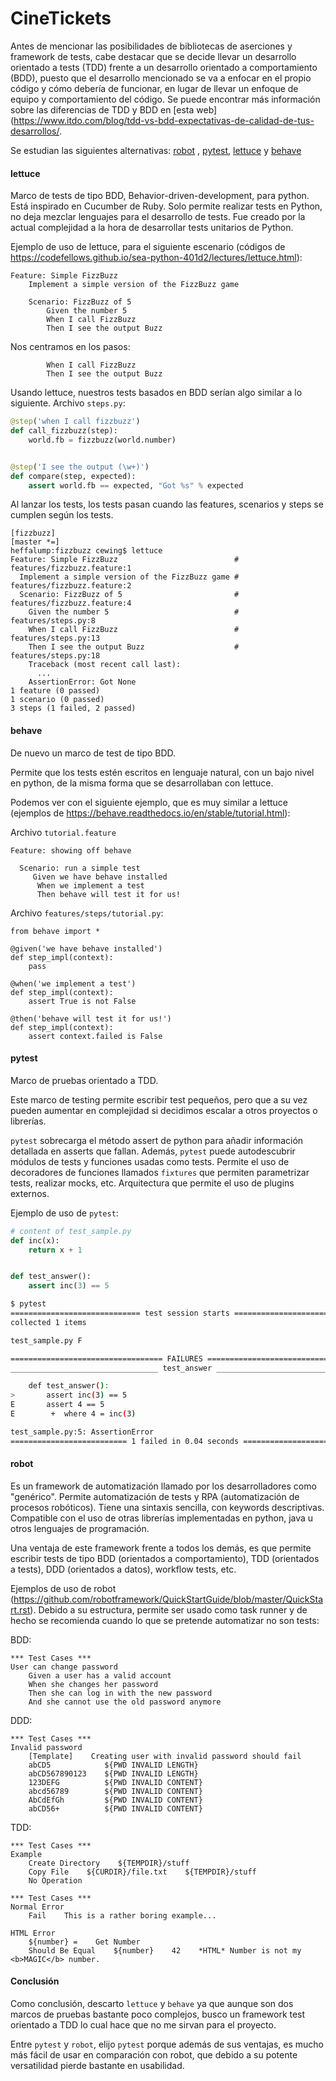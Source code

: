 # CineTickets

Antes de mencionar las posibilidades de bibliotecas de aserciones y framework de tests, cabe destacar que se decide
llevar un desarrollo orientado a tests (TDD) frente a un desarrollo orientado a comportamiento (BDD), puesto que el
desarrollo mencionado se va a enfocar en el propio código y cómo debería de funcionar, en lugar de llevar un enfoque de
equipo y comportamiento del código. Se puede encontrar más información sobre las diferencias de TDD y BDD
en [esta web](https://www.itdo.com/blog/tdd-vs-bdd-expectativas-de-calidad-de-tus-desarrollos/.

Se estudian las siguientes alternativas: [robot](https://robotframework.org/)
, [pytest](https://docs.pytest.org/en/6.2.x/), [lettuce](https://github.com/gabrielfalcao/lettuce)
y [behave](https://behave.readthedocs.io/en/stable/)

#### lettuce

Marco de tests de tipo BDD, Behavior-driven-development, para python. Está inspirado en Cucumber de Ruby. Solo permite
realizar tests en Python, no deja mezclar lenguajes para el desarrollo de tests. Fue creado por la actual complejidad a
la hora de desarrollar tests unitarios de Python.

Ejemplo de uso de lettuce, para el siguiente escenario (códigos
de https://codefellows.github.io/sea-python-401d2/lectures/lettuce.html):

```
Feature: Simple FizzBuzz
    Implement a simple version of the FizzBuzz game

    Scenario: FizzBuzz of 5
        Given the number 5
        When I call FizzBuzz
        Then I see the output Buzz
```

Nos centramos en los pasos:

```
        When I call FizzBuzz
        Then I see the output Buzz
```

Usando lettuce, nuestros tests basados en BDD serían algo similar a lo siguiente. Archivo `steps.py`:

```python
@step('when I call fizzbuzz')
def call_fizzbuzz(step):
    world.fb = fizzbuzz(world.number)


@step('I see the output (\w+)')
def compare(step, expected):
    assert world.fb == expected, "Got %s" % expected
```

Al lanzar los tests, los tests pasan cuando las features, scenarios y steps se cumplen según los tests.

```
[fizzbuzz]
[master *=]
heffalump:fizzbuzz cewing$ lettuce
Feature: Simple FizzBuzz                          # features/fizzbuzz.feature:1
  Implement a simple version of the FizzBuzz game # features/fizzbuzz.feature:2
  Scenario: FizzBuzz of 5                         # features/fizzbuzz.feature:4
    Given the number 5                            # features/steps.py:8
    When I call FizzBuzz                          # features/steps.py:13
    Then I see the output Buzz                    # features/steps.py:18
    Traceback (most recent call last):
      ...
    AssertionError: Got None
1 feature (0 passed)
1 scenario (0 passed)
3 steps (1 failed, 2 passed)
```

#### behave

De nuevo un marco de test de tipo BDD.

Permite que los tests estén escritos en lenguaje natural, con un bajo nivel en python, de la misma forma que se
desarrollaban con lettuce.

Podemos ver con el siguiente ejemplo, que es muy similar a lettuce (ejemplos
de https://behave.readthedocs.io/en/stable/tutorial.html):

Archivo `tutorial.feature`

```
Feature: showing off behave

  Scenario: run a simple test
     Given we have behave installed
      When we implement a test
      Then behave will test it for us!
```

Archivo `features/steps/tutorial.py`:

```
from behave import *

@given('we have behave installed')
def step_impl(context):
    pass

@when('we implement a test')
def step_impl(context):
    assert True is not False

@then('behave will test it for us!')
def step_impl(context):
    assert context.failed is False
```

#### pytest

Marco de pruebas orientado a TDD.

Este marco de testing permite escribir test pequeños, pero que a su vez pueden aumentar en complejidad si decidimos
escalar a otros proyectos o librerías.

`pytest` sobrecarga el método assert de python para añadir información detallada en asserts que fallan. Además, `pytest`
puede autodescubrir módulos de tests y funciones usadas como tests. Permite el uso de decoradores de funciones
llamados `fixtures` que permiten parametrizar tests, realizar mocks, etc. Arquitectura que permite el uso de plugins
externos.

Ejemplo de uso de `pytest`:

```python
# content of test_sample.py
def inc(x):
    return x + 1


def test_answer():
    assert inc(3) == 5
```

```bash
$ pytest
============================= test session starts =============================
collected 1 items

test_sample.py F

================================== FAILURES ===================================
_________________________________ test_answer _________________________________

    def test_answer():
>       assert inc(3) == 5
E       assert 4 == 5
E        +  where 4 = inc(3)

test_sample.py:5: AssertionError
========================== 1 failed in 0.04 seconds ===========================
```

#### robot

Es un framework de automatización llamado por los desarrolladores como "genérico". Permite automatización de tests y
RPA (automatización de procesos robóticos). Tiene una sintaxis sencilla, con keywords descriptivas. Compatible con el
uso de otras librerías implementadas en python, java u otros lenguajes de programación.

Una ventaja de este framework frente a todos los demás, es que permite escribir tests de tipo BDD (orientados a
comportamiento), TDD (orientados a tests), DDD (orientados a datos), workflow tests, etc.

Ejemplos de uso de robot (https://github.com/robotframework/QuickStartGuide/blob/master/QuickStart.rst). Debido a su
estructura, permite ser usado como task runner y de hecho se recomienda cuando lo que se pretende automatizar no son
tests:

BDD:

```
*** Test Cases ***
User can change password
    Given a user has a valid account
    When she changes her password
    Then she can log in with the new password
    And she cannot use the old password anymore
```

DDD:

```
*** Test Cases ***
Invalid password
    [Template]    Creating user with invalid password should fail
    abCD5            ${PWD INVALID LENGTH}
    abCD567890123    ${PWD INVALID LENGTH}
    123DEFG          ${PWD INVALID CONTENT}
    abcd56789        ${PWD INVALID CONTENT}
    AbCdEfGh         ${PWD INVALID CONTENT}
    abCD56+          ${PWD INVALID CONTENT}
```

TDD:

```
*** Test Cases ***
Example
    Create Directory    ${TEMPDIR}/stuff
    Copy File    ${CURDIR}/file.txt    ${TEMPDIR}/stuff
    No Operation
```

```
*** Test Cases ***
Normal Error
    Fail    This is a rather boring example...

HTML Error
    ${number} =    Get Number
    Should Be Equal    ${number}    42    *HTML* Number is not my <b>MAGIC</b> number.
```

#### Conclusión

Como conclusión, descarto `lettuce` y `behave` ya que aunque son dos marcos de pruebas bastante poco complejos, busco un
framework test orientado a TDD lo cual hace que no me sirvan para el proyecto.

Entre `pytest` y `robot`, elijo `pytest` porque además de sus ventajas, es mucho más fácil de usar en comparación con
robot, que debido a su potente versatilidad pierde bastante en usabilidad.
